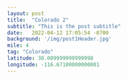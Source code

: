 ```yaml
---
layout: post
title:  "Colorado 2"
subtitle: "This is the post subtitle"
date:   2022-04-12 17:05:54 -0700
background: '/img/post1Header.jpg'
mile: 4
tag: "Colorado"
latitude: 38.009999999999998
longitude: -116.67100000000001
---
```

